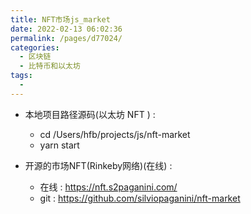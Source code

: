 ```yaml
---
title: NFT市场js_market
date: 2022-02-13 06:02:36
permalink: /pages/d77024/
categories:
  - 区块链
  - 比特币和以太坊
tags:
  - 
---
```



* 本地项目路径源码(以太坊 NFT ) : 
  * cd /Users/hfb/projects/js/nft-market
  * yarn start

* 开源的市场NFT(Rinkeby网络)(在线) : 
  * 在线 : https://nft.s2paganini.com/
  * git : https://github.com/silviopaganini/nft-market


